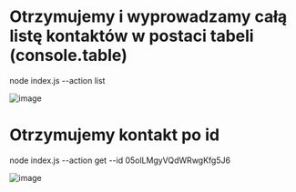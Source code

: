 # Otrzymujemy i wyprowadzamy całą listę kontaktów w postaci tabeli (console.table)
node index.js --action list

![image](https://github.com/Domisiaxa/goit-node-hw-01/assets/110849445/d7ce5535-ea31-49c0-83f3-2b9dc6f51bd3)

# Otrzymujemy kontakt po id
node index.js --action get --id 05olLMgyVQdWRwgKfg5J6

![image](https://github.com/Domisiaxa/goit-node-hw-01/assets/110849445/a3614bb4-f3a8-4dcf-b7b3-53bb835aeb6f)
